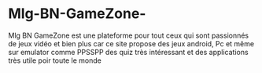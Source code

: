 # Mlg-BN-GameZone-
Mlg BN GameZone est une plateforme pour tout ceux qui sont passionnés de jeux vidéo et bien plus car ce site propose des jeux android, Pc et même sur emulator comme PPSSPP  des quiz très intéressant et des applications très utile poir toute le monde 
